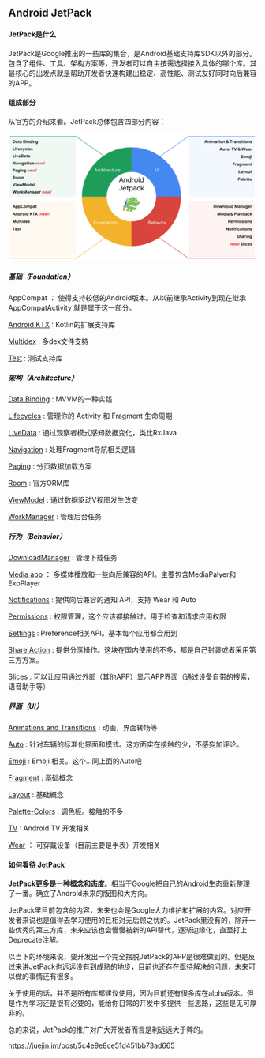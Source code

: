## Android JetPack

#### JetPack是什么

JetPack是Google推出的一些库的集合，是Android基础支持库SDK以外的部分。包含了组件、工具、架构方案等，开发者可以自主按需选择接入具体的哪个库。其最核心的出发点就是帮助开发者快速构建出稳定、高性能、测试友好同时向后兼容的APP。

#### 组成部分

从官方的介绍来看。JetPack总体包含四部分内容：

![preview](assets/android-jetpack/v2-060a33c7c60442cb5f11c0f6c586c6b7_r.jpg)

##### 基础（Foundation）

AppCompat ： 使得支持较低的Android版本。从以前继承Activity到现在继承AppCompatActivity 就是属于这一部分。

[Android KTX](https://link.zhihu.com/?target=https%3A//juejin.im/post/5a7fe05bf265da4e710f55e3) : Kotlin的扩展支持库

[Multidex](https://link.zhihu.com/?target=https%3A//developer.android.com/studio/build/multidex.html) : 多dex文件支持

[Test](https://link.zhihu.com/?target=https%3A//developer.android.com/topic/libraries/testing-support-library/index.html) : 测试支持库

##### 架构（Architecture）

[Data Binding](https://link.zhihu.com/?target=https%3A//juejin.im/post/5b02cf8c6fb9a07aa632146d) : MVVM的一种实践

[Lifecycles](https://link.zhihu.com/?target=https%3A//www.jianshu.com/p/b1208012b268) : 管理你的 Activity 和 Fragment 生命周期

[LiveData](https://link.zhihu.com/?target=https%3A//www.jianshu.com/p/550a8bd71214) : 通过观察者模式感知数据变化，类比RxJava

[Navigation](https://link.zhihu.com/?target=https%3A//blog.csdn.net/mq2553299/article/details/80445952) : 处理Fragment导航相关逻辑

[Paging](https://link.zhihu.com/?target=https%3A//www.jianshu.com/p/10bf4bf59122) : 分页数据加载方案

[Room](https://link.zhihu.com/?target=http%3A//www.jcodecraeer.com/a/anzhuokaifa/androidkaifa/2017/0726/8249.html) : 官方ORM库

[ViewModel](https://link.zhihu.com/?target=https%3A//www.jianshu.com/p/59adff59ed29) : 通过数据驱动V视图发生改变

[WorkManager](https://link.zhihu.com/?target=https%3A//juejin.im/entry/5b05a2315188254284526ac9) : 管理后台任务

##### 行为（Behavior）

[DownloadManager](https://link.zhihu.com/?target=https%3A//juejin.im/entry/58b69df2a22b9d005ec81a72) : 管理下载任务

[Media app](https://link.zhihu.com/?target=https%3A//developer.android.com/guide/topics/media-apps/media-apps-overview.html) ： 多媒体播放和一些向后兼容的API。主要包含MediaPalyer和ExoPlayer

[Notifications](https://link.zhihu.com/?target=https%3A//developer.android.com/guide/topics/ui/notifiers/notifications.html) : 提供向后兼容的通知 API，支持 Wear 和 Auto

[Permissions](https://link.zhihu.com/?target=https%3A//developer.android.com/guide/topics/permissions/overview) : 权限管理，这个应该都接触过。用于检查和请求应用权限

[Settings](https://link.zhihu.com/?target=https%3A//developer.android.com/guide/topics/ui/settings) : Preference相关API。基本每个应用都会用到

[Share Action](https://link.zhihu.com/?target=https%3A//developer.android.com/training/sharing/shareaction) : 提供分享操作。这块在国内使用的不多，都是自己封装或者采用第三方方案。

[Slices](https://link.zhihu.com/?target=https%3A//www.jianshu.com/p/a90563606e1f) : 可以让应用通过外部（其他APP）显示APP界面（通过设备自带的搜索，语音助手等）

##### 界面（UI）

[Animations and Transitions](https://link.zhihu.com/?target=https%3A//developer.android.com/training/animation/) : 动画，界面转场等

[Auto](https://link.zhihu.com/?target=https%3A//developer.android.com/auto) : 针对车辆的标准化界面和模式。这方面实在接触的少，不感妄加评论。

[Emoji](https://link.zhihu.com/?target=https%3A//developer.android.com/guide/topics/ui/look-and-feel/emoji-compat) : Emoji 相关。这个...同上面的Auto吧

[Fragment](https://link.zhihu.com/?target=https%3A//developer.android.com/guide/components/fragments) : 基础概念

[Layout](https://link.zhihu.com/?target=https%3A//developer.android.com/guide/topics/ui/declaring-layout) : 基础概念

[Palette-Colors](https://link.zhihu.com/?target=https%3A//developer.android.com/training/material/palette-colors) : 调色板。接触的不多

[TV](https://link.zhihu.com/?target=https%3A//developer.android.com/tv) : Android TV 开发相关

[Wear](https://link.zhihu.com/?target=https%3A//developer.android.com/wear) ： 可穿戴设备（目前主要是手表）开发相关

#### 如何看待 JetPack

**JetPack更多是一种概念和态度**。相当于Google把自己的Android生态重新整理了一番。确立了Android未来的版图和大方向。

JetPack里目前包含的内容，未来也会是Google大力维护和扩展的内容。对应开发者来说也是值得去学习使用的且相对无后顾之忧的。JetPack里没有的，除开一些优秀的第三方库，未来应该也会慢慢被新的API替代，逐渐边缘化，直至打上Deprecate注解。

以当下的环境来说，要开发出一个完全摆脱JetPack的APP是很难做到的。但是反过来讲JetPack也远远没有到成熟的地步，目前也还存在亟待解决的问题，未来可以做的事情还有很多。

关于使用的话，并不是所有库都建议使用，因为目前还有很多库在alpha版本。但是作为学习还是很有必要的，能给你日常的开发中多提供一些思路，这些是无可厚非的。

总的来说，JetPack的推广对广大开发者而言是利远远大于弊的。

https://juejin.im/post/5c4e9e8ce51d451bb73ad665

